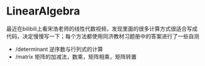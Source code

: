 # LinearAlgebra
最近在bilibili上看宋浩老师的线性代数视频，发现里面的很多计算方式很适合写成代码，决定慢慢写一下；每个方法都使用同济教材习题册中的答案进行了一些自测
- /determinant 逆序数与行列式的计算
- /matrix 矩阵的加减法，数乘，矩阵相乘，矩阵转置

